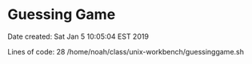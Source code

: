 # Guessing Game

Date created:  Sat Jan 5 10:05:04 EST 2019

Lines of code:  28 /home/noah/class/unix-workbench/guessinggame.sh
